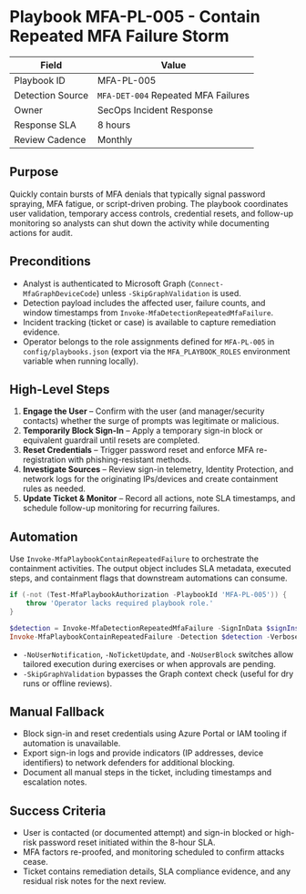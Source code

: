 # Playbook MFA-PL-005 - Contain Repeated MFA Failure Storm

| Field | Value |
|-------|-------|
| Playbook ID | MFA-PL-005 |
| Detection Source | `MFA-DET-004` Repeated MFA Failures |
| Owner | SecOps Incident Response |
| Response SLA | 8 hours |
| Review Cadence | Monthly |

## Purpose
Quickly contain bursts of MFA denials that typically signal password spraying, MFA fatigue, or script-driven probing. The playbook coordinates user validation, temporary access controls, credential resets, and follow-up monitoring so analysts can shut down the activity while documenting actions for audit.

## Preconditions
- Analyst is authenticated to Microsoft Graph (`Connect-MfaGraphDeviceCode`) unless `-SkipGraphValidation` is used.
- Detection payload includes the affected user, failure counts, and window timestamps from `Invoke-MfaDetectionRepeatedMfaFailure`.
- Incident tracking (ticket or case) is available to capture remediation evidence.
- Operator belongs to the role assignments defined for `MFA-PL-005` in `config/playbooks.json` (export via the `MFA_PLAYBOOK_ROLES` environment variable when running locally).

## High-Level Steps
1. **Engage the User** – Confirm with the user (and manager/security contacts) whether the surge of prompts was legitimate or malicious.
2. **Temporarily Block Sign-In** – Apply a temporary sign-in block or equivalent guardrail until resets are completed.
3. **Reset Credentials** – Trigger password reset and enforce MFA re-registration with phishing-resistant methods.
4. **Investigate Sources** – Review sign-in telemetry, Identity Protection, and network logs for the originating IPs/devices and create containment rules as needed.
5. **Update Ticket & Monitor** – Record all actions, note SLA timestamps, and schedule follow-up monitoring for recurring failures.

## Automation
Use `Invoke-MfaPlaybookContainRepeatedFailure` to orchestrate the containment activities. The output object includes SLA metadata, executed steps, and containment flags that downstream automations can consume.

```powershell
if (-not (Test-MfaPlaybookAuthorization -PlaybookId 'MFA-PL-005')) {
    throw 'Operator lacks required playbook role.'
}

$detection = Invoke-MfaDetectionRepeatedMfaFailure -SignInData $signIns | Select-Object -First 1
Invoke-MfaPlaybookContainRepeatedFailure -Detection $detection -Verbose -WhatIf
```

- `-NoUserNotification`, `-NoTicketUpdate`, and `-NoUserBlock` switches allow tailored execution during exercises or when approvals are pending.
- `-SkipGraphValidation` bypasses the Graph context check (useful for dry runs or offline reviews).

## Manual Fallback
- Block sign-in and reset credentials using Azure Portal or IAM tooling if automation is unavailable.
- Export sign-in logs and provide indicators (IP addresses, device identifiers) to network defenders for additional blocking.
- Document all manual steps in the ticket, including timestamps and escalation notes.

## Success Criteria
- User is contacted (or documented attempt) and sign-in blocked or high-risk password reset initiated within the 8-hour SLA.
- MFA factors re-proofed, and monitoring scheduled to confirm attacks cease.
- Ticket contains remediation details, SLA compliance evidence, and any residual risk notes for the next review.
